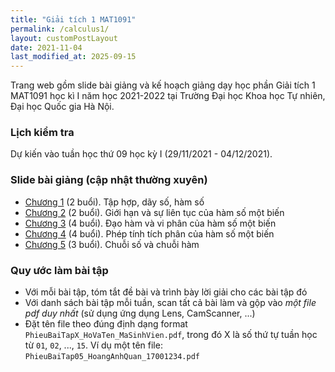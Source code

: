 ```yaml
---
title: "Giải tích 1 MAT1091"
permalink: /calculus1/
layout: customPostLayout
date: 2021-11-04
last_modified_at: 2025-09-15
---
```


Trang web gồm slide bài giảng và kế hoạch giảng dạy học phần Giải tích 1 MAT1091 học kì I năm học 2021-2022 tại Trường Đại học Khoa học Tự nhiên, Đại học Quốc gia Hà Nội.

### Lịch kiểm tra

Dự kiến vào tuần học thứ 09 học kỳ I (29/11/2021 - 04/12/2021).

### Slide bài giảng (cập nhật thường xuyên)

- [Chương 1](/assets/calculus1/chapter1.pdf) (2 buổi). Tập hợp, dãy số, hàm số
- [Chương 2](/assets/calculus1/chapter2.pdf) (2 buổi). Giới hạn và sự liên tục của hàm số một biến
- [Chương 3](/assets/calculus1/chapter3.pdf) (4 buổi). Đạo hàm và vi phân của hàm số một biến
- [Chương 4](/assets/calculus1/chapter4.pdf) (4 buổi). Phép tính tích phân của hàm số một biến
- [Chương 5](/assets/calculus1/chapter5.pdf) (3 buổi). Chuỗi số và chuỗi hàm

### Quy ước làm bài tập
- Với mỗi bài tập, tóm tắt đề bài và trình bày lời giải cho các bài tập đó
- Với danh sách bài tập mỗi tuần, scan tất cả bài làm và gộp vào _một file pdf duy nhất_ (sử dụng ứng dụng Lens, CamScanner, ...)
- Đặt tên file theo đúng định dạng format `PhieuBaiTapX_HoVaTen_MaSinhVien.pdf`, trong đó X là số thứ tự tuần học từ `01`, `02`, ..., `15`. Ví dụ một tên file: `PhieuBaiTap05_HoangAnhQuan_17001234.pdf`
